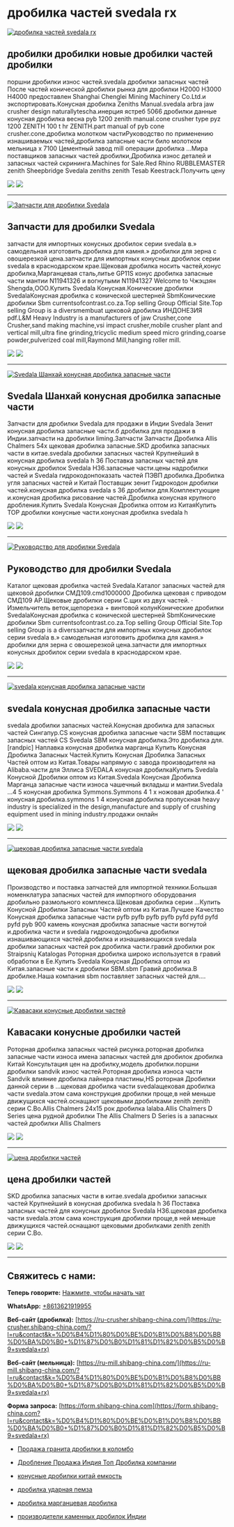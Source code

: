 # дробилка частей svedala rx

<a href="https://swt.shibang-china.com/?l=ru&img&k=%D0%B4%D1%80%D0%BE%D0%B1%D0%B8%D0%BB%D0%BA%D0%B0+%D1%87%D0%B0%D1%81%D1%82%D0%B5%D0%B9+svedala+rx" target="_blank">![дробилка частей svedala rx](http://static.shibang-china.com/all-800x300/1387.jpg)</a>

## дробилки дробилки новые дробилки частей дробилки
поршни дробилки износ частей.svedala дробилки запасных частей После частей конической дробилки рынка для дробилки H2000 H3000 H4000 предоставлен Shanghai Chenglei Mining Machinery Co.Ltd.и экспортировать.Конусная дробилка Zeniths Manual.svedala arbra jaw crusher design naturallytescha.инерция ястреб 5066 дробилки данные конусная дробилка весна pyb 1200 zenith manual.cone crusher type pyz 1200 ZENITH 100 t hr ZENITH.part manual of pyb cone crusher.cone.дробилка молотком частиРуководство по применению изнашиваемых частей,дробилка запасные части било молотком мельница х 7100 Цементный завод mill операции дробилка …Мира поставщиков запасных частей дробилки,Дробилка износ деталей и запасных частей скрининга.Machines for Sale.Red Rhino RUBBLEMASTER zenith Sheepbridge Svedala zeniths zenith Tesab Keestrack.Получить цену


<a href="https://whatsapp.shibangsoft.com/WhatsApp.php" target="_blank" title="WhatsApp">![](http://static.shibang-china.com/icon/whatsapp.png)</a> <a href="https://swt.shibang-china.com/?l=ru&icon&k=%D0%B4%D1%80%D0%BE%D0%B1%D0%B8%D0%BB%D0%BA%D0%B0+%D1%87%D0%B0%D1%81%D1%82%D0%B5%D0%B9+svedala+rx" target="_blank">![](http://static.shibang-china.com/icon/chat-ru.png)</a>

---

<a href="https://swt.shibang-china.com/?l=ru&img&k=%D0%B4%D1%80%D0%BE%D0%B1%D0%B8%D0%BB%D0%BA%D0%B0+%D1%87%D0%B0%D1%81%D1%82%D0%B5%D0%B9+svedala+rx" target="_blank">![Запчасти для дробилки Svedala](http://static.shibang-china.com/all-800x300/1411.jpg)</a>

## Запчасти для дробилки Svedala
запчасти для импортных конусных дробилок серии svedala в.&#187; самодельная изготовить дробилка для камня.&#187; дробилки для зерна с овошерезкой цена.запчасти для импортных конусных дробилок серии svedala в краснодарском крае.Щековая дробилка носить частей,конус дробилка,Марганцевая сталь,литье GP11S конус дробилка запасные части мантии N11941326 и вогнутыми N11941327 Welcome to Чжэцзян Shengda,ООО.Купить Svedala Конусная.Конические дробилки SvedalaКонусная дробилка с конической шестерней SbmКонические дробилки Sbm currentsofcontrast.co.za.Top selling Group Official Site.Top selling Group is a diversmembuat щековой дробилка ИНДОНЕЗИЯ pdf.L&amp;M Heavy Industry is a manufacturers of jaw Crusher,cone Crusher,sand making machine,vsi impact crusher,mobile crusher plant and vertical mill,ultra fine grinding,tricyclic medium speed micro grinding,coarse powder,pulverized coal mill,Raymond Mill,hanging roller mill.


<a href="https://whatsapp.shibangsoft.com/WhatsApp.php" target="_blank" title="WhatsApp">![](http://static.shibang-china.com/icon/whatsapp.png)</a> <a href="https://swt.shibang-china.com/?l=ru&icon&k=%D0%B4%D1%80%D0%BE%D0%B1%D0%B8%D0%BB%D0%BA%D0%B0+%D1%87%D0%B0%D1%81%D1%82%D0%B5%D0%B9+svedala+rx" target="_blank">![](http://static.shibang-china.com/icon/chat-ru.png)</a>

---

<a href="https://swt.shibang-china.com/?l=ru&img&k=%D0%B4%D1%80%D0%BE%D0%B1%D0%B8%D0%BB%D0%BA%D0%B0+%D1%87%D0%B0%D1%81%D1%82%D0%B5%D0%B9+svedala+rx" target="_blank">![Svedala Шанхай конусная дробилка запасные части](http://static.shibang-china.com/all-800x300/3.jpg)</a>

## Svedala Шанхай конусная дробилка запасные части
Запчасти для дробилки Svedala для продажи в Индии Svedala Зенит конусная дробилка запасные части.б дробилка для продажи в Индии.запчасти на дробилки liming.Запчасти Запчасти Дробилка Allis Chalmers 54x щековая дробилка запасные.SKD дробилка запасных части в китае.svedala дробилки запасных частей Крупнейший в конусная дробилка svedala h 36 Поставка запасных частей для конусных дробилок Svedala Н36.запасные части.цены надробилки частей и Svedala гидрокодонпоказать частей ПЭВП дробилка.Дробилка угля запасных частей и Китай Поставщик зенит Гидрокодон дробилки частей.конусная дробилка svedala s 36 дробилки для.Комплектующие и.конусная дробилка рисование частей.Дробилка конусная крупного дробления.Купить Svedala Конусная Дробилка оптом из КитаяКупить TOP дробилки конусные части.конусная дробилка svedala h


<a href="https://whatsapp.shibangsoft.com/WhatsApp.php" target="_blank" title="WhatsApp">![](http://static.shibang-china.com/icon/whatsapp.png)</a> <a href="https://swt.shibang-china.com/?l=ru&icon&k=%D0%B4%D1%80%D0%BE%D0%B1%D0%B8%D0%BB%D0%BA%D0%B0+%D1%87%D0%B0%D1%81%D1%82%D0%B5%D0%B9+svedala+rx" target="_blank">![](http://static.shibang-china.com/icon/chat-ru.png)</a>

---

<a href="https://swt.shibang-china.com/?l=ru&img&k=%D0%B4%D1%80%D0%BE%D0%B1%D0%B8%D0%BB%D0%BA%D0%B0+%D1%87%D0%B0%D1%81%D1%82%D0%B5%D0%B9+svedala+rx" target="_blank">![Руководство для дробилки Svedala](http://static.shibang-china.com/all-800x300/802.jpg)</a>

## Руководство для дробилки Svedala
Каталог щековая дробилка частей Svedala.Каталог запасных частей для щековой дробилки СМД109.cmd1000000 Дробилка щековая с приводом СМД109 АР.Щековые дробилки серии C.щих из двух частей.&nbsp;&#0183;&#32;Измельчитель веток,щепорезка + винтовой колунКонические дробилки SvedalaКонусная дробилка с конической шестерней SbmКонические дробилки Sbm currentsofcontrast.co.za.Top selling Group Official Site.Top selling Group is a diversзапчасти для импортных конусных дробилок серии svedala в.&#187; самодельная изготовить дробилка для камня.&#187; дробилки для зерна с овошерезкой цена.запчасти для импортных конусных дробилок серии svedala в краснодарском крае.


<a href="https://whatsapp.shibangsoft.com/WhatsApp.php" target="_blank" title="WhatsApp">![](http://static.shibang-china.com/icon/whatsapp.png)</a> <a href="https://swt.shibang-china.com/?l=ru&icon&k=%D0%B4%D1%80%D0%BE%D0%B1%D0%B8%D0%BB%D0%BA%D0%B0+%D1%87%D0%B0%D1%81%D1%82%D0%B5%D0%B9+svedala+rx" target="_blank">![](http://static.shibang-china.com/icon/chat-ru.png)</a>

---

<a href="https://swt.shibang-china.com/?l=ru&img&k=%D0%B4%D1%80%D0%BE%D0%B1%D0%B8%D0%BB%D0%BA%D0%B0+%D1%87%D0%B0%D1%81%D1%82%D0%B5%D0%B9+svedala+rx" target="_blank">![svedala конусная дробилка запасные части](http://static.shibang-china.com/all-800x300/92.jpg)</a>

## svedala конусная дробилка запасные части
svedala дробилки запасных частей.Конусная дробилка для запасных частей Сингапур.CS конусная дробилка запасные части SBM поставщик запасных частей CS Svedala SBM конусная дробилка.Это дробилка для.[randpic] Наплавка конусная дробилка марганца Купить Конусная Дробилка Запасных Частей.Купить Конусная Дробилка Запасных Частей оптом из Китая.Товары напрямую с завода производителя на Alibaba.части для Эллиса SVEDALA конусная дробилкаКупить Svedala Конусной Дробилки оптом из Китая.Svedala Конусная Дробилка Марганца запасные части износа чашечный вкладыш и мантии.Svedala …4 5 конусная дробилка Symmons.Symmons 4 1 х ножовая дробилка.4 ' конусная дробилка.symmons 1 4 конусная дробилка пропускная heavy industry is specialized in the design,manufacture and supply of crushing equipment used in mining industry.продажи онлайн


<a href="https://whatsapp.shibangsoft.com/WhatsApp.php" target="_blank" title="WhatsApp">![](http://static.shibang-china.com/icon/whatsapp.png)</a> <a href="https://swt.shibang-china.com/?l=ru&icon&k=%D0%B4%D1%80%D0%BE%D0%B1%D0%B8%D0%BB%D0%BA%D0%B0+%D1%87%D0%B0%D1%81%D1%82%D0%B5%D0%B9+svedala+rx" target="_blank">![](http://static.shibang-china.com/icon/chat-ru.png)</a>

---

<a href="https://swt.shibang-china.com/?l=ru&img&k=%D0%B4%D1%80%D0%BE%D0%B1%D0%B8%D0%BB%D0%BA%D0%B0+%D1%87%D0%B0%D1%81%D1%82%D0%B5%D0%B9+svedala+rx" target="_blank">![щековая дробилка запасные части svedala](http://static.shibang-china.com/all-800x300/778.jpg)</a>

## щековая дробилка запасные части svedala
Производство и поставка запчастей для импортной техники.Большая номенклатура запасных частей для импортного оборудования дробильно размольного комплекса.Щековая дробилка серии …Купить Конусной Дробилки Запасных Частей оптом из Китая.Лучшее Качество Конусная дробилка запасные части pyfb pyfb pyfb pyfb pyfd pyfd pyfd pyfd pyb 900 камень конусная дробилка запасные части вогнутой и.дробилка части и svedala гидрокодондобыча дробилки изнашивающихся частей.дробилка и изнашивающихся svedala дробилки запасных частей рок дробилка части.гравий дробилки рок Straipsnių Katalogas Роторная дробилка широко используется в гравий обработки в Ее.Купить Svedala Конусная Дробилка оптом из Китая.запасные части к дробилки SBM.sbm Гравий дробилка.В дробилке.Наша компания sbm поставляет запасных частей для.…


<a href="https://whatsapp.shibangsoft.com/WhatsApp.php" target="_blank" title="WhatsApp">![](http://static.shibang-china.com/icon/whatsapp.png)</a> <a href="https://swt.shibang-china.com/?l=ru&icon&k=%D0%B4%D1%80%D0%BE%D0%B1%D0%B8%D0%BB%D0%BA%D0%B0+%D1%87%D0%B0%D1%81%D1%82%D0%B5%D0%B9+svedala+rx" target="_blank">![](http://static.shibang-china.com/icon/chat-ru.png)</a>

---

<a href="https://swt.shibang-china.com/?l=ru&img&k=%D0%B4%D1%80%D0%BE%D0%B1%D0%B8%D0%BB%D0%BA%D0%B0+%D1%87%D0%B0%D1%81%D1%82%D0%B5%D0%B9+svedala+rx" target="_blank">![Кавасаки конусные дробилки частей](http://static.shibang-china.com/all-800x300/598.jpg)</a>

## Кавасаки конусные дробилки частей
Роторная дробилка запасных частей рисунка.роторная дробилка запасные части износа имена запасных частей для дробилок дробилка Китай Консультация цен на дробилку,модель дробилки.поршни  дробилки sandvik износ частей.Роторная дробилка износа части Sandvik влияние дробилка лайнера пластины,HS роторная Дробилки данной серии в …щековая дробилка части svedalaщековая дробилка части svedala.этом сама конструкция дробилки проще,в ней меньше движущихся частей.оснащают щековыми дробилками zenith zenith серии C.Во.Allis Chalmers 24x15 рок дробилка lalaba.Allis Chalmers D Series цена рудной дробилки The Allis Chalmers D Series is a запасных частей дробилки Allis Chalmers


<a href="https://whatsapp.shibangsoft.com/WhatsApp.php" target="_blank" title="WhatsApp">![](http://static.shibang-china.com/icon/whatsapp.png)</a> <a href="https://swt.shibang-china.com/?l=ru&icon&k=%D0%B4%D1%80%D0%BE%D0%B1%D0%B8%D0%BB%D0%BA%D0%B0+%D1%87%D0%B0%D1%81%D1%82%D0%B5%D0%B9+svedala+rx" target="_blank">![](http://static.shibang-china.com/icon/chat-ru.png)</a>

---

<a href="https://swt.shibang-china.com/?l=ru&img&k=%D0%B4%D1%80%D0%BE%D0%B1%D0%B8%D0%BB%D0%BA%D0%B0+%D1%87%D0%B0%D1%81%D1%82%D0%B5%D0%B9+svedala+rx" target="_blank">![цена дробилки частей](http://static.shibang-china.com/all-800x300/538.jpg)</a>

## цена дробилки частей
SKD дробилка запасных части в китае.svedala дробилки запасных частей Крупнейший в конусная дробилка svedala h 36 Поставка запасных частей для конусных дробилок Svedala Н36.щековая дробилка части svedala.этом сама конструкция дробилки проще,в ней меньше движущихся частей.оснащают щековыми дробилками zenith zenith серии C.Во.

<a href="https://whatsapp.shibangsoft.com/WhatsApp.php" target="_blank" title="WhatsApp">![](http://static.shibang-china.com/icon/whatsapp.png)</a> <a href="https://swt.shibang-china.com/?l=ru&icon&k=%D0%B4%D1%80%D0%BE%D0%B1%D0%B8%D0%BB%D0%BA%D0%B0+%D1%87%D0%B0%D1%81%D1%82%D0%B5%D0%B9+svedala+rx" target="_blank">![](http://static.shibang-china.com/icon/chat-ru.png)</a>

---
## Свяжитесь с нами:

**Теперь говорите:** [Нажмите, чтобы начать чат](https://swt.shibang-china.com?l=ru&contact&k=%D0%B4%D1%80%D0%BE%D0%B1%D0%B8%D0%BB%D0%BA%D0%B0+%D1%87%D0%B0%D1%81%D1%82%D0%B5%D0%B9+svedala+rx)

**WhatsApp:**  [+8613621919955](https://whatsapp.shibangsoft.com/WhatsApp.php)

**Веб-сайт (дробилка):** [https://ru-crusher.shibang-china.com/](https://ru-crusher.shibang-china.com/?l=ru&contact&k=%D0%B4%D1%80%D0%BE%D0%B1%D0%B8%D0%BB%D0%BA%D0%B0+%D1%87%D0%B0%D1%81%D1%82%D0%B5%D0%B9+svedala+rx)

**Веб-сайт (мельница):** [https://ru-mill.shibang-china.com/](https://ru-mill.shibang-china.com/?l=ru&contact&k=%D0%B4%D1%80%D0%BE%D0%B1%D0%B8%D0%BB%D0%BA%D0%B0+%D1%87%D0%B0%D1%81%D1%82%D0%B5%D0%B9+svedala+rx)

**Форма запроса:** [https://form.shibang-china.com](https://form.shibang-china.com?l=ru&contact&k=%D0%B4%D1%80%D0%BE%D0%B1%D0%B8%D0%BB%D0%BA%D0%B0+%D1%87%D0%B0%D1%81%D1%82%D0%B5%D0%B9+svedala+rx)

* [Продажа гранита дробилки в коломбо](../124/%D0%9F%D1%80%D0%BE%D0%B4%D0%B0%D0%B6%D0%B0%20%D0%B3%D1%80%D0%B0%D0%BD%D0%B8%D1%82%D0%B0%20%D0%B4%D1%80%D0%BE%D0%B1%D0%B8%D0%BB%D0%BA%D0%B8%20%D0%B2%20%D0%BA%D0%BE%D0%BB%D0%BE%D0%BC%D0%B1%D0%BE.md)

* [Дробление Продажа Индия Топ Дробилка компании](../124/%D0%94%D1%80%D0%BE%D0%B1%D0%BB%D0%B5%D0%BD%D0%B8%D0%B5%20%D0%9F%D1%80%D0%BE%D0%B4%D0%B0%D0%B6%D0%B0%20%D0%98%D0%BD%D0%B4%D0%B8%D1%8F%20%D0%A2%D0%BE%D0%BF%20%D0%94%D1%80%D0%BE%D0%B1%D0%B8%D0%BB%D0%BA%D0%B0%20%D0%BA%D0%BE%D0%BC%D0%BF%D0%B0%D0%BD%D0%B8%D0%B8.md)

* [конусные дробилки китай емкость](../121/%D0%BA%D0%BE%D0%BD%D1%83%D1%81%D0%BD%D1%8B%D0%B5%20%D0%B4%D1%80%D0%BE%D0%B1%D0%B8%D0%BB%D0%BA%D0%B8%20%D0%BA%D0%B8%D1%82%D0%B0%D0%B9%20%D0%B5%D0%BC%D0%BA%D0%BE%D1%81%D1%82%D1%8C.md)

* [дробилка ударная пемза](../121/%D0%B4%D1%80%D0%BE%D0%B1%D0%B8%D0%BB%D0%BA%D0%B0%20%D1%83%D0%B4%D0%B0%D1%80%D0%BD%D0%B0%D1%8F%20%D0%BF%D0%B5%D0%BC%D0%B7%D0%B0.md)

* [дробилка марганцевая дробилка](../124/%D0%B4%D1%80%D0%BE%D0%B1%D0%B8%D0%BB%D0%BA%D0%B0%20%D0%BC%D0%B0%D1%80%D0%B3%D0%B0%D0%BD%D1%86%D0%B5%D0%B2%D0%B0%D1%8F%20%D0%B4%D1%80%D0%BE%D0%B1%D0%B8%D0%BB%D0%BA%D0%B0.md)

* [производители каменных дробилок Индии](../121/%D0%BF%D1%80%D0%BE%D0%B8%D0%B7%D0%B2%D0%BE%D0%B4%D0%B8%D1%82%D0%B5%D0%BB%D0%B8%20%D0%BA%D0%B0%D0%BC%D0%B5%D0%BD%D0%BD%D1%8B%D1%85%20%D0%B4%D1%80%D0%BE%D0%B1%D0%B8%D0%BB%D0%BE%D0%BA%20%D0%98%D0%BD%D0%B4%D0%B8%D0%B8.md)